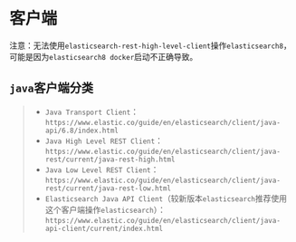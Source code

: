 # 客户端

注意：无法使用`elasticsearch-rest-high-level-client`操作`elasticsearch8`，可能是因为`elasticsearch8 docker`启动不正确导致。



## `java`客户端分类

> - `Java Transport Client`：`https://www.elastic.co/guide/en/elasticsearch/client/java-api/6.8/index.html`
> - `Java High Level REST Client`：`https://www.elastic.co/guide/en/elasticsearch/client/java-rest/current/java-rest-high.html`
> - `Java Low Level REST Client`：`https://www.elastic.co/guide/en/elasticsearch/client/java-rest/current/java-rest-low.html`
> - `Elasticsearch Java API Client`（较新版本`elasticsearch`推荐使用这个客户端操作`elasticsearch`）：`https://www.elastic.co/guide/en/elasticsearch/client/java-api-client/current/index.html`
